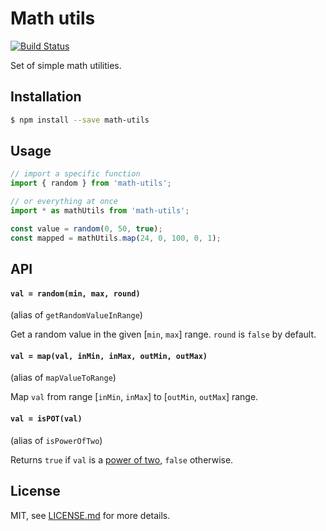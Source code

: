 # Math utils

[![Build Status](https://travis-ci.org/vaalentin/math-utils.svg?branch=master)](https://travis-ci.org/vaalentin/math-utils)

Set of simple math utilities.

## Installation

```sh
$ npm install --save math-utils
```

## Usage

```js
// import a specific function
import { random } from 'math-utils';

// or everything at once
import * as mathUtils from 'math-utils';

const value = random(0, 50, true);
const mapped = mathUtils.map(24, 0, 100, 0, 1);
```

## API

#### `val = random(min, max, round)`

(alias of `getRandomValueInRange`)

Get a random value in the given [`min`, `max`] range.
`round` is `false` by default.

#### `val = map(val, inMin, inMax, outMin, outMax)`

(alias of `mapValueToRange`)

Map `val` from range [`inMin`, `inMax`] to [`outMin`, `outMax`] range.

#### `val = isPOT(val)`

(alias of `isPowerOfTwo`)

Returns `true` if `val` is a [power of two](https://en.wikipedia.org/wiki/Power_of_two), `false` otherwise.

## License

MIT, see [LICENSE.md](https://github.com/vaalentin/math-utils/blob/master/LICENSE.md) for more details.

